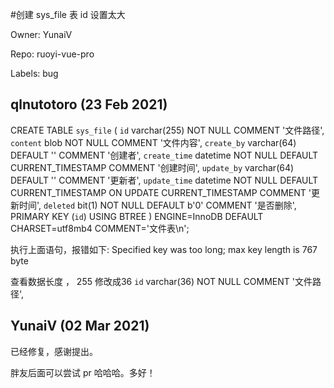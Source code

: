 #创建 sys_file 表 id 设置太大

Owner: YunaiV

Repo: ruoyi-vue-pro

Labels: bug 

## qlnutotoro (23 Feb 2021)

CREATE TABLE `sys_file` (
  `id` varchar(255) NOT NULL COMMENT '文件路径',
  `content` blob NOT NULL COMMENT '文件内容',
  `create_by` varchar(64) DEFAULT '' COMMENT '创建者',
  `create_time` datetime NOT NULL DEFAULT CURRENT_TIMESTAMP COMMENT '创建时间',
  `update_by` varchar(64) DEFAULT '' COMMENT '更新者',
  `update_time` datetime NOT NULL DEFAULT CURRENT_TIMESTAMP ON UPDATE CURRENT_TIMESTAMP COMMENT '更新时间',
  `deleted` bit(1) NOT NULL DEFAULT b'0' COMMENT '是否删除',
  PRIMARY KEY (`id`) USING BTREE
) ENGINE=InnoDB DEFAULT CHARSET=utf8mb4 COMMENT='文件表\n';

执行上面语句，报错如下:
Specified key was too long; max key length is 767 byte

查看数据长度 ，  255 修改成36
`id` varchar(36) NOT NULL COMMENT '文件路径',



## YunaiV (02 Mar 2021)

已经修复，感谢提出。

胖友后面可以尝试 pr 哈哈哈。多好！

